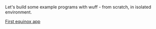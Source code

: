 Let's build some example programs with wuff - from scratch, in isolated environment.

[First equinox app](First-equinox-app)